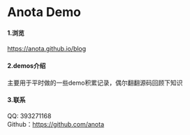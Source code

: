 Anota Demo
=================

#### 1.浏览
https://anota.github.io/blog  

#### 2.demos介绍
主要用于平时做的一些demo积累记录，偶尔翻翻源码回顾下知识  

#### 3.联系
QQ: 393271168  
Github：https://github.com/anota

